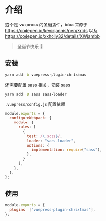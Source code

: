 # 介绍

这个是 vuepress 的圣诞插件，idea 来源于 <https://codepen.io/kevinjannis/pen/Krids> 以及 <https://codepen.io/xxholly32/details/XWjambb>

> 圣诞节快乐 🎄

## 安装

```bash
yarn add -D vuepress-plugin-christmas
```

还需要配置 sass 相关，安装 sass

```bash
yarn add -D sass sass-loader
```

`.vuepress/config.js` 配置依赖

```js
module.exports = {
  configureWebpack: {
    module: {
      rules: [
        {
          test: /\.scss$/,
          loader: "sass-loader",
          options: {
            implementation: require("sass"),
          },
        },
      ],
    },
  },
};
```

## 使用

```js
module.exports = {
  plugins: ["vuepress-plugin-christmas"],
};
```
